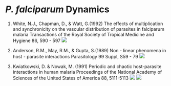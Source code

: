 # _P. falciparum_ Dynamics

1. White, N.J., Chapman, D., & Watt, G.(1992) The effects of multiplication and synchronicity on the vascular distribution of parasites in falciparum malaria Transactions of the Royal Society of Tropical Medicine and Hygiene 86, 590 - 597 
![](http://www.sakngoi.com/wp-content/uploads/2017/03/NJW-data.gif)

2. Anderson, R.M., May, R.M., & Gupta, S.(1989) Non - linear phenomena in host - parasite interactions Parasitology 99 Suppl, S59 - 79 
![](http://www.sakngoi.com/wp-content/uploads/amg.gif)

3. Kwiatkowski, D. & Nowak, M. (1991) Periodic and chaotic host-parasite interactions in human malaria Proceedings of the National Academy of Sciences of the United States of America 88, 5111-5113 
![](http://www.sakngoi.com/wp-content/uploads/KDNM.gif)
![](http://www.sakngoi.com/wp-content/uploads/KDNM2.gif)

